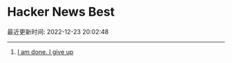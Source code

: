 # Hacker News Best

最近更新时间: 2022-12-23 20:02:48

--- 
1. [I am done. I give up](https://news.ycombinator.com/item?id=34103896) 
